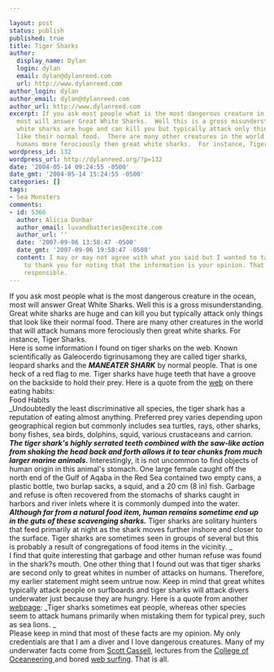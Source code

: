 ```yaml
---

layout: post
status: publish
published: true
title: Tiger Sharks
author:
  display_name: Dylan
  login: dylan
  email: dylan@dylanreed.com
  url: http://www.dylanreed.com
author_login: dylan
author_email: dylan@dylanreed.com
author_url: http://www.dylanreed.com
excerpt: If you ask most people what is the most dangerous creature in the ocean,
  most will answer Great White Sharks.  Well this is a gross misunderstanding.  Great
  white sharks are huge and can kill you but typically attack only things that look
  like their normal food.  There are many other creatures in the world that will attack
  humans more ferociously then great white sharks.  For instance, Tiger Sharks.
wordpress_id: 132
wordpress_url: http://dylanreed.org/?p=132
date: '2004-05-14 09:24:55 -0500'
date_gmt: '2004-05-14 15:24:55 -0500'
categories: []
tags:
- Sea Monsters
comments:
- id: 5366
  author: Alicia Dunbar
  author_email: luvandbatteries@excite.com
  author_url: ''
  date: '2007-09-06 13:58:47 -0500'
  date_gmt: '2007-09-06 19:58:47 -0500'
  content: I may or may not agree with what you said but I wanted to take the time
    to thank you for noting that the information is your opinion. That was very journalistically
    responsible.
---
```


If you ask most people what is the most dangerous creature in the ocean, most will answer Great White Sharks. Well this is a gross misunderstanding. Great white sharks are huge and can kill you but typically attack only things that look like their normal food. There are many other creatures in the world that will attack humans more ferociously then great white sharks. For instance, Tiger Sharks.  
Here is some information I found on tiger sharks on the web. Known scientifically as Galeocerdo tigrinusamong they are called tiger sharks, leopard sharks and the _**MANEATER SHARK**_ by normal people. That is one heck of a red flag to me. Tiger sharks have huge teeth that have a groove on the backside to hold their prey. Here is a quote from the [web][1] on there eating habits:  
Food Habits  
_Undoubtedly the least discriminative all species, the tiger shark has a reputation of eating almost anything. Preferred prey varies depending upon geographical region but commonly includes sea turtles, rays, other sharks, bony fishes, sea birds, dolphins, squid, various crustaceans and carrion. _**The tiger shark's highly serrated teeth combined with the saw-like action from shaking the head back and forth allows it to tear chunks from much larger marine animals.**_ Interestingly, it is not uncommon to find objects of human origin in this animal's stomach. One large female caught off the north end of the Gulf of Aqaba in the Red Sea contained two empty cans, a plastic bottle, two burlap sacks, a squid, and a 20 cm (8 in) fish. Garbage and refuse is often recovered from the stomachs of sharks caught in harbors and river inlets where it is commonly dumped into the water. **_Although far from a natural food item, human remains sometime end up in the guts of these scavenging sharks._** Tiger sharks are solitary hunters that feed primarily at night as the shark moves further inshore and closer to the surface. Tiger sharks are sometimes seen in groups of several but this is probably a result of congregations of food items in the vicinity. _  
I find that quite interesting that garbage and other human refuse was found in the shark?s mouth. One other thing that I found out was that tiger sharks are second only to great whites in number of attacks on humans. Therefore, my earlier statement might seem untrue now. Keep in mind that great whites typically attack people on surfboards and tiger sharks will attack divers underwater just because they are hungry. Here is a quote from another [webpage][2]: _Tiger sharks sometimes eat people, whereas other species seem to attack humans primarily when mistaking them for typical prey, such as sea lions. _  
Please keep in mind that most of these facts are my opinion. My only credentials are that I am a diver and I love dangerous creatures. Many of my underwater facts come from [Scott Cassell][3], lectures from the [College of Oceaneering ][4]and bored [web surfing][5]. That is all.

   [1]: http://www.flmnh.ufl.edu/fish/Gallery/Descript/Tigershark/tigershark.htm
   [2]: http://www.npca.org/marine_and_coastal/marine_wildlife/avoid_attack.asp
   [3]: http://www.kronusfilms.com
   [4]: http://www.coo.edu
   [5]: http://www.google.com/search?sourceid=navclient&ie=UTF-8&oe=UTF-8&q=tiger+shark+attacks

